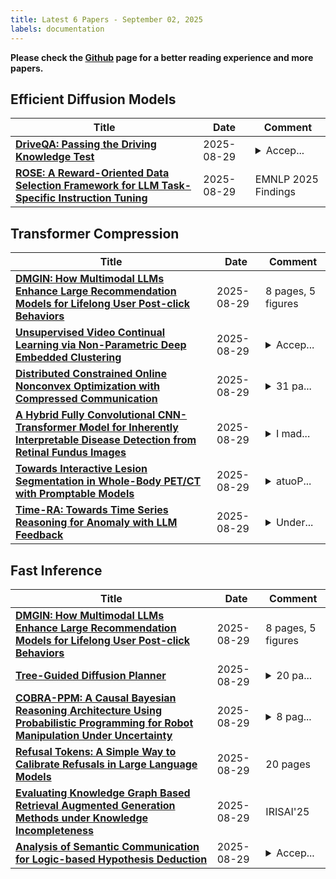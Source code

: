 ```yaml
---
title: Latest 6 Papers - September 02, 2025
labels: documentation
---
```

**Please check the [Github](https://github.com/zezhishao/MTS_Daily_ArXiv) page for a better reading experience and more papers.**

## Efficient Diffusion Models
| **Title** | **Date** | **Comment** |
| --- | --- | --- |
| **[DriveQA: Passing the Driving Knowledge Test](http://arxiv.org/abs/2508.21824v1)** | 2025-08-29 | <details><summary>Accep...</summary><p>Accepted by ICCV 2025. Project page: https://driveqaiccv.github.io/</p></details> |
| **[ROSE: A Reward-Oriented Data Selection Framework for LLM Task-Specific Instruction Tuning](http://arxiv.org/abs/2412.00631v2)** | 2025-08-29 | EMNLP 2025 Findings |

## Transformer Compression
| **Title** | **Date** | **Comment** |
| --- | --- | --- |
| **[DMGIN: How Multimodal LLMs Enhance Large Recommendation Models for Lifelong User Post-click Behaviors](http://arxiv.org/abs/2508.21801v1)** | 2025-08-29 | 8 pages, 5 figures |
| **[Unsupervised Video Continual Learning via Non-Parametric Deep Embedded Clustering](http://arxiv.org/abs/2508.21773v1)** | 2025-08-29 | <details><summary>Accep...</summary><p>Accepted to The 36th British Machine Vision Conference (BMVC 2025), Sheffield, UK</p></details> |
| **[Distributed Constrained Online Nonconvex Optimization with Compressed Communication](http://arxiv.org/abs/2503.22410v2)** | 2025-08-29 | <details><summary>31 pa...</summary><p>31 pages, 2 figures. arXiv admin note: text overlap with arXiv:2411.11574</p></details> |
| **[A Hybrid Fully Convolutional CNN-Transformer Model for Inherently Interpretable Disease Detection from Retinal Fundus Images](http://arxiv.org/abs/2504.08481v3)** | 2025-08-29 | <details><summary>I mad...</summary><p>I made an error in this version</p></details> |
| **[Towards Interactive Lesion Segmentation in Whole-Body PET/CT with Promptable Models](http://arxiv.org/abs/2508.21680v1)** | 2025-08-29 | <details><summary>atuoP...</summary><p>atuoPET4 Team LesionLocator</p></details> |
| **[Time-RA: Towards Time Series Reasoning for Anomaly with LLM Feedback](http://arxiv.org/abs/2507.15066v3)** | 2025-08-29 | <details><summary>Under...</summary><p>Under review. 19 pages, 8 figures, 12 tables. Code and dataset are publicly available</p></details> |

## Fast Inference
| **Title** | **Date** | **Comment** |
| --- | --- | --- |
| **[DMGIN: How Multimodal LLMs Enhance Large Recommendation Models for Lifelong User Post-click Behaviors](http://arxiv.org/abs/2508.21801v1)** | 2025-08-29 | 8 pages, 5 figures |
| **[Tree-Guided Diffusion Planner](http://arxiv.org/abs/2508.21800v1)** | 2025-08-29 | <details><summary>20 pa...</summary><p>20 pages, 11 figures, 14 tables (main paper + appendix) / under review / project page will be available after the paper becomes public in arxiv</p></details> |
| **[COBRA-PPM: A Causal Bayesian Reasoning Architecture Using Probabilistic Programming for Robot Manipulation Under Uncertainty](http://arxiv.org/abs/2403.14488v4)** | 2025-08-29 | <details><summary>8 pag...</summary><p>8 pages, 7 figures, accepted to the 2025 IEEE European Conference on Mobile Robots (ECMR 2025)</p></details> |
| **[Refusal Tokens: A Simple Way to Calibrate Refusals in Large Language Models](http://arxiv.org/abs/2412.06748v2)** | 2025-08-29 | 20 pages |
| **[Evaluating Knowledge Graph Based Retrieval Augmented Generation Methods under Knowledge Incompleteness](http://arxiv.org/abs/2504.05163v2)** | 2025-08-29 | IRISAI'25 |
| **[Analysis of Semantic Communication for Logic-based Hypothesis Deduction](http://arxiv.org/abs/2508.21755v1)** | 2025-08-29 | <details><summary>Accep...</summary><p>Accepted to 2025 IEEE Global Communications Conference</p></details> |

